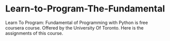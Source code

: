 # Learn-to-Program-The-Fundamental
Learn To Program: Fundamental of Programming with Python is free coursera course.
Offered by the University Of Toronto.
Here is the assignments of this course.
